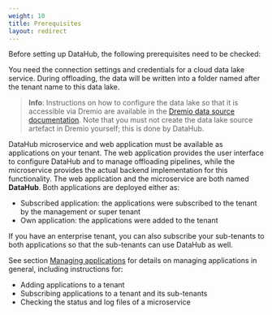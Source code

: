 ```yaml
---
weight: 10
title: Prerequisites
layout: redirect
---
```


Before setting up DataHub, the following prerequisites need to be checked:

You need the connection settings and credentials for a cloud data lake service. During offloading, the data will be written into a folder named after the tenant name to this data lake.

>**Info**: Instructions on how to configure the data lake so that it is accessible via Dremio are available in the [Dremio data source documentation](https://docs.dremio.com/data-sources/). Note that you must not create the data lake source artefact in Dremio yourself; this is done by DataHub.

DataHub microservice and web application must be available as applications on your tenant. The web application provides the user interface to configure DataHub and to manage offloading pipelines, while the microservice provides the actual backend implementation for this functionality. The web application and the microservice are both named **DataHub**. Both applications are deployed either as:
* Subscribed application: the applications were subscribed to the tenant by the management or super tenant
* Own application: the applications were added to the tenant

If you have an enterprise tenant, you can also subscribe your sub-tenants to both applications so that the sub-tenants can use DataHub as well.

See section [Managing applications](/users-guide/administration#managing-applications) for details on managing applications in general, including instructions for:
* Adding applications to a tenant
* Subscribing applications to a tenant and its sub-tenants
* Checking the status and log files of a microservice